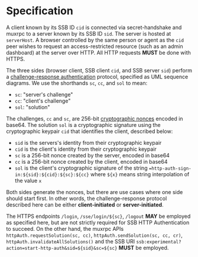 # Specification

A client known by its SSB ID `cid` is connected via secret-handshake and muxrpc to a server known by its SSB ID `sid`. The server is hosted at `serverHost`. A browser controlled by the same person or agent as the `cid` peer wishes to request an access-restricted resource (such as an admin dashboard) at the server over HTTP. All HTTP requests **MUST** be done with HTTPS.

The three sides (browser client, SSB client `cid`, and SSB server `sid`) perform a [challenge-response authentication](https://en.wikipedia.org/wiki/Challenge%E2%80%93response_authentication) protocol, specified as UML sequence diagrams. We use the shorthands `sc`, `cc`, and `sol` to mean:

- `sc`: "server's challenge"
- `cc`: "client's challenge"
- `sol`: "solution"

The challenges, `cc` and `sc`, are 256-bit [cryptographic nonces](https://en.wikipedia.org/wiki/Cryptographic_nonce) encoded in base64. The solution `sol` is a cryptographic signature using the cryptographic keypair `cid` that identifies the client, described below:

- `sid` is the servers's identity from their cryptographic keypair
- `cid` is the client's identity from their cryptographic keypair
- `sc` is a 256-bit nonce created by the server, encoded in base64
- `cc` is a 256-bit nonce created by the client, encoded in base64
- `sol` is the client's cryptographic signature of the string `=http-auth-sign-in:${sid}:${cid}:${sc}:${cc}` where `${x}` means string interpolation of the value `x`

Both sides generate the nonces, but there are use cases where one side should start first. In other words, the challenge-response protocol described here can be either **client-initiated** or **server-initiated**.

The HTTPS endpoints `/login`, `/sse/login/${sc}`, `/logout` **MAY** be employed as specified here, but are not strictly required for SSB HTTP Authentication to succeed. On the other hand, the muxrpc APIs `httpAuth.requestSolution(sc, cc)`, `httpAuth.sendSolution(sc, cc, cr)`, `httpAuth.invalidateAllSolutions()` and the SSB URI `ssb:experimental?action=start-http-auth&sid=${sid}&sc=${sc}` **MUST** be employed.

